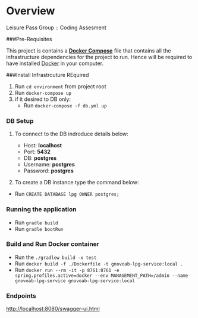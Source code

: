 # Overview

Leisure Pass Group :: Coding Assesment

###Pre-Requisites

This project is contains a [**Docker Compose**](https://docs.docker.com/compose/)  file that contains all the infrastructure dependencies for the project to run. Hence will be required to have installed [Docker](https://www.docker.com/get-started) in your computer.


###Install Infrastrcuture REquired
1. Run `cd environment` from project root
2. Run `docker-compose up`
3. if it desired to DB only:
    * Run `docker-compose -f db.yml up`

### DB Setup

1. To connect to the DB indroduce details below:
    * Host: **localhost**
    * Port: **5432**
    * DB: **postgres**
    * Username: **postgres**
    * Password: **postgres**

2. To create a DB instance type the command below:
* Run `CREATE DATABASE lpg OWNER postgres;`


### Running the application
* Run `gradle build`
* Run `gradle bootRun`

### Build and Run Docker container
* Run the `./gradlew build -x test`
* Run `docker build -f ./Dockerfile -t gnovoab-lpg-service:local .`
* Run `docker run --rm -it -p 8761:8761 -e spring.profiles.active=docker --env MANAGEMENT_PATH=/admin --name gnovoab-lpg-service gnovoab-lpg-service:local` 



### Endpoints

[http://localhost:8080/swagger-ui.html](http://localhost:8080/swagger-ui.html  ) 
 

